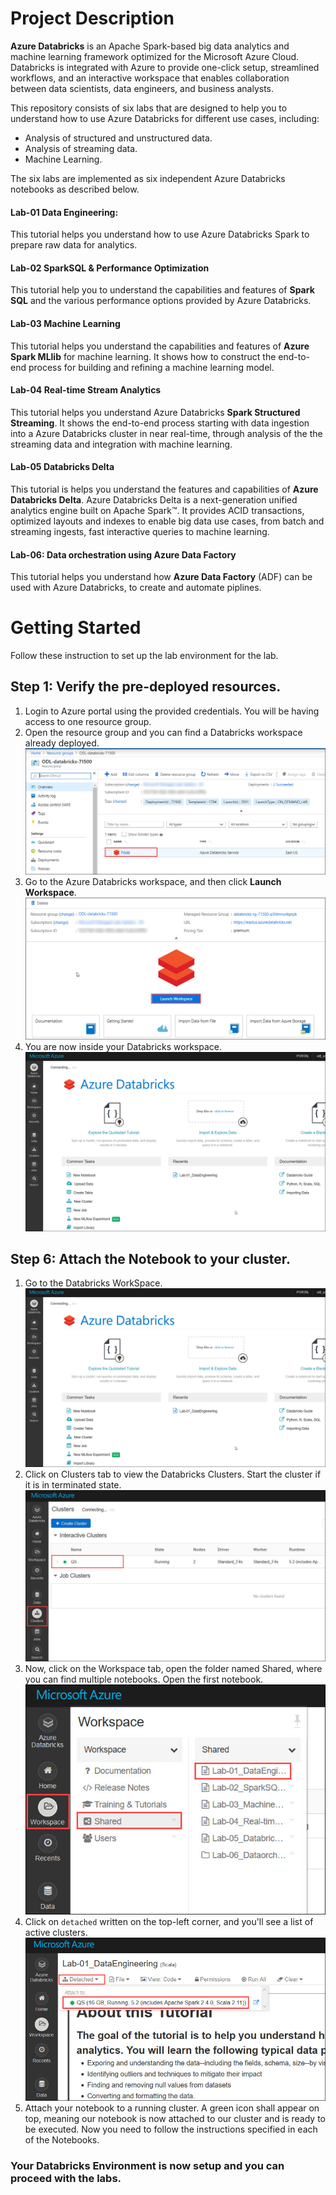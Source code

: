 # Project Description

**Azure Databricks** is an Apache Spark-based big data analytics and machine learning framework optimized for the Microsoft Azure Cloud.
Databricks is integrated with Azure to provide one-click setup, streamlined workflows, and an interactive workspace that enables collaboration between data scientists, data engineers, and business analysts.

This repository consists of six labs that are designed to help you to understand how to use Azure Databricks for different use cases, including:

* Analysis of structured and unstructured data.
* Analysis of streaming data.
* Machine Learning.

The six labs are implemented as six independent Azure Databricks notebooks as described below.

#### Lab-01 Data Engineering:

This tutorial helps you understand how to use Azure Databricks Spark to prepare raw data for analytics.

#### Lab-02 SparkSQL & Performance Optimization

This tutorial help you to understand the capabilities and features of **Spark SQL** and the various performance options provided by Azure Databricks.

#### Lab-03 Machine Learning

This tutorial helps you understand the capabilities and features of **Azure Spark MLlib** for machine learning. It shows how to construct the end-to-end process for building and refining a machine learning model.
	
#### Lab-04 Real-time Stream Analytics
		
This tutorial helps you understand Azure Databricks **Spark Structured Streaming**. It shows the end-to-end process starting with data ingestion into a Azure Databricks cluster in near real-time, through analysis of the the streaming data and integration with machine learning.

#### Lab-05 Databricks Delta
	 
This tutorial is helps you understand the features and capabilities of **Azure Databricks Delta**. Azure Databricks Delta is a next-generation unified analytics engine built on Apache Spark™. It provides ACID transactions, optimized layouts and indexes to enable big data use cases, from batch and streaming ingests, fast interactive queries to machine learning.
		
#### Lab-06: Data orchestration using Azure Data Factory
	
This tutorial helps you understand how **Azure Data Factory** (ADF) can be used with Azure Databricks, to create and automate piplines.

# Getting Started

Follow these instruction to set up the lab environment for the lab.

## Step 1: Verify the pre-deployed resources.

1. Login to Azure portal using the provided credentials. You will be having access to one resource group.</br>
2. Open the resource group and you can find a Databricks workspace already deployed.</br>
 <kbd>![](images/01_rg.jpg)</kbd>
3. Go to the Azure Databricks workspace, and then click **Launch Workspace**.</br>
 <kbd>![](images/02_Launch.jpg)</kbd>
4. You are now inside your Databricks workspace.</br>
 <kbd>![](images/databricks.jpg)</kbd>


## Step 6: Attach the Notebook to your cluster.

1. Go to the Databricks WorkSpace.</br>
 <kbd>![](images/databricks.jpg)</kbd>
2. Click on Clusters tab to view the Databricks Clusters. Start the cluster if it is in terminated state.</br>
 <kbd>![](images/03_cluster.jpg)</kbd>
3. Now, click on the Workspace tab, open the folder named Shared, where you can find multiple notebooks. Open the first notebook.</br>
 <kbd>![](images/04_labguide.jpg)</kbd> 
4. Click on `detached` written on the top-left corner, and you'll see a list of active clusters.</br>
 <kbd>![](images/05_attach.jpg)</kbd>
5. Attach your notebook to a running cluster. A green icon shall appear on top, meaning our notebook is now attached to our cluster and is ready to be executed. Now you need to follow the instructions specified in each of the Notebooks.


### Your Databricks Environment is now setup and you can proceed with the labs.

